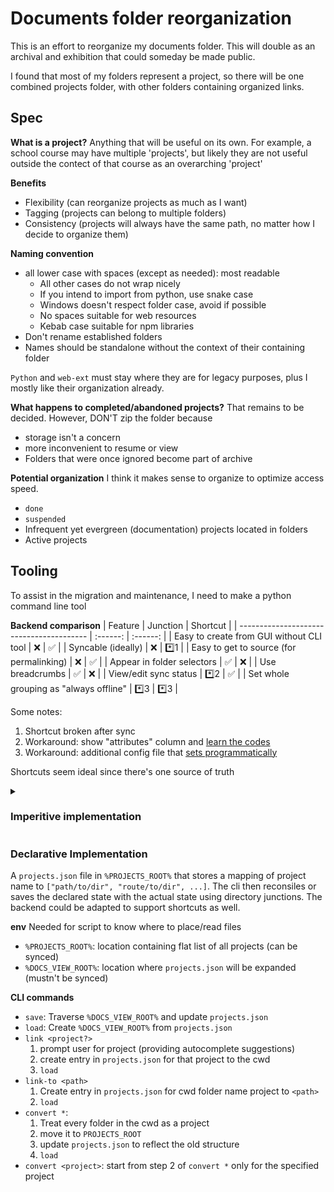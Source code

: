 # Documents folder reorganization

This is an effort to reorganize my documents folder. This will double as an archival and exhibition that could someday be made public.

I found that most of my folders represent a project, so there will be one combined projects folder, with other folders containing organized links.

## Spec
**What is a project?**
Anything that will be useful on its own. For example, a school course may have multiple 'projects', but likely they are not useful outside the contect of that course as an overarching 'project'

**Benefits**
- Flexibility (can reorganize projects as much as I want)
- Tagging (projects can belong to multiple folders)
- Consistency (projects will always have the same path, no matter how I decide to organize them)

**Naming convention**
- all lower case with spaces (except as needed): most readable
    - All other cases do not wrap nicely
    - If you intend to import from python, use snake case
    - Windows doesn't respect folder case, avoid if possible
    - No spaces suitable for web resources
    - Kebab case suitable for npm libraries
- Don't rename established folders
- Names should be standalone without the context of their containing folder

`Python` and `web-ext` must stay where they are for legacy purposes, plus I mostly like their organization already.

**What happens to completed/abandoned projects?**
That remains to be decided. However, DON'T zip the folder because
- storage isn't a concern
- more inconvenient to resume or view
- Folders that were once ignored become part of archive

**Potential organization**
I think it makes sense to organize to optimize access speed.
- `done`
- `suspended`
- Infrequent yet evergreen (documentation) projects located in folders
- Active projects


## Tooling
To assist in the migration and maintenance, I need to make a python command line tool

**Backend comparison**
| Feature                                  | Junction | Shortcut |
| ---------------------------------------- | :------: | :------: |
| Easy to create from GUI without CLI tool |     ❌    |     ✅    |
| Syncable (ideally)                       |     ❌    |     *️⃣1     |
| Easy to get to source (for permalinking) |     ❌    |     ✅    |
| Appear in folder selectors               |     ✅    |     ❌    |
| Use breadcrumbs                          |     ✅    |     ❌    |
| View/edit sync status                    |     *️⃣2    |     ✅    |
| Set whole grouping as "always offline"   |     *️⃣3    |     *️⃣3    |

Some notes:
1. Shortcut broken after sync
2. Workaround: show "attributes" column and [learn the codes](https://en.wikipedia.org/wiki/File_attribute)
3. Workaround: additional config file that [sets programmatically](https://learn.microsoft.com/en-us/windows-server/administration/windows-commands/attrib)

Shortcuts seem ideal since there's one source of truth

<details>

<summary><h3>Imperitive implementation</h3></summary>

One synced folder containing flattened projects (`_projects`) and shortcuts (`.lnk`) to organize the projects

Since Windows shortcuts require full paths, the user will need to configure a `%PROJECTS_ROOT%` environment variable so links work across (Windows) computers. The tooling will help make shortcuts that follow this convention.

**Actions**
- `convert`: Treat all the folders in cwd as projects. Move them to `_projects` path (as defined by system env) and replace with shortcuts
- `find`: Traverse the folder above `%PROJECTS_ROOT%` and find all locations where the cwd project is used (useful for deduplication or reorganization)
- `rename`: do find, then fix all shortcuts to point to the new location.

**Challenges**
- shortcut .lnk files do not work when synced across computers
- directory junctions or symlinks are treated as duplicates (link lost when syncing)
- TODO: why doesn't `node_modules` sync?

</details>

### Declarative Implementation
A `projects.json` file in `%PROJECTS_ROOT%` that stores a mapping of project name to `["path/to/dir", "route/to/dir", ...]`. The cli then reconsiles or saves the declared state with the actual state using directory junctions. The backend could be adapted to support shortcuts as well.

**env**
Needed for script to know where to place/read files
- `%PROJECTS_ROOT%`: location containing flat list of all projects (can be synced)
- `%DOCS_VIEW_ROOT%`: location where `projects.json` will be expanded (mustn't be synced)

**CLI commands**
- `save`: Traverse `%DOCS_VIEW_ROOT%` and update `projects.json`
- `load`: Create `%DOCS_VIEW_ROOT%` from `projects.json`
- `link <project?>`
    1. prompt user for project (providing autocomplete suggestions)
    2. create entry in `projects.json` for that project to the cwd
    3. `load`
- `link-to <path>`
	1. Create entry in `projects.json` for cwd folder name project to `<path>`
	2. `load`
- `convert *`:
	1. Treat every folder in the cwd as a project
	2. move it to `PROJECTS_ROOT`
	3. update `projects.json` to reflect the old structure
	4. `load`
- `convert <project>`: start from step 2 of `convert *` only for the specified project
	